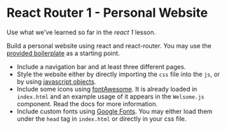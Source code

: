 # React Router 1 - Personal Website

Use what we've learned so far in the _react 1_ lesson.

Build a personal website using react and react-router. You may use the [provided boilerplate](https://codesandbox.io/s/y087wqq0vj) as a starting point.

* Include a navigation bar and at least three different pages.
* Style the website either by directly importing the `css` file into the `js`, or by using [javascript objects](https://reactjs.org/docs/dom-elements.html#style).
* Include some icons using [fontAwesome](http://fontawesome.io/icons/). It is already loaded in `index.html` and an example usage of it appears in the `Welsome.js` component. Read the docs for more information.
* Include custom fonts using [Google Fonts](https://fonts.google.com/). You may either load them under the `head` tag in `index.html` or directly in your css file.
